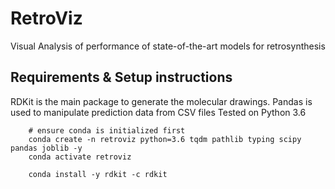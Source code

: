 # RetroViz
Visual Analysis of performance of state-of-the-art models for retrosynthesis


## Requirements & Setup instructions
RDKit is the main package to generate the molecular drawings. Pandas is used to manipulate prediction data from CSV files
Tested on Python 3.6
```
    # ensure conda is initialized first
    conda create -n retroviz python=3.6 tqdm pathlib typing scipy pandas joblib -y
    conda activate retroviz

    conda install -y rdkit -c rdkit
